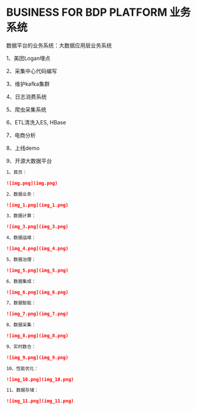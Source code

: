 # BUSINESS FOR BDP PLATFORM 业务系统

数据平台的业务系统：大数据应用层业务系统

1、美团Logan埋点

2、采集中心代码编写

3、维护kafka集群

4、日志消费系统

5、爬虫采集系统

6、ETL清洗入ES, HBase

7、电商分析

8、上线demo

9、开源大数据平台

```markdown
1、首页：

![img.png](img.png)

2、数据业务：

![img_1.png](img_1.png)

3、数据计算：

![img_3.png](img_3.png)

4、数据运维：

![img_4.png](img_4.png)

5、数据治理：

![img_5.png](img_5.png)

6、数据集成：

![img_6.png](img_6.png)

7、数据智能：

![img_7.png](img_7.png)

8、数据采集：

![img_8.png](img_8.png)

9、实时数仓：

![img_9.png](img_9.png)

10、性能优化：

![img_10.png](img_10.png)

11、数据存储：

![img_11.png](img_11.png)

```